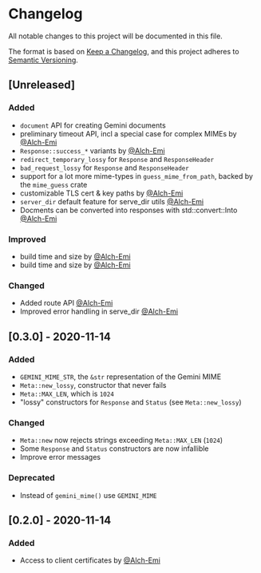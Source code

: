 # Changelog
All notable changes to this project will be documented in this file.

The format is based on [Keep a Changelog](https://keepachangelog.com/en/1.0.0/),
and this project adheres to [Semantic Versioning](https://semver.org/spec/v2.0.0.html).

## [Unreleased]
### Added
- `document` API for creating Gemini documents
- preliminary timeout API, incl a special case for complex MIMEs by [@Alch-Emi]
- `Response::success_*` variants by [@Alch-Emi]
- `redirect_temporary_lossy` for `Response` and `ResponseHeader`
- `bad_request_lossy` for `Response` and `ResponseHeader`
- support for a lot more mime-types in `guess_mime_from_path`, backed by the `mime_guess` crate
- customizable TLS cert & key paths by [@Alch-Emi]
- `server_dir` default feature for serve_dir utils [@Alch-Emi]
- Docments can be converted into responses with std::convert::Into [@Alch-Emi]
### Improved
- build time and size by [@Alch-Emi](https://github.com/Alch-Emi)
- build time and size by [@Alch-Emi]
### Changed
- Added route API [@Alch-Emi](https://github.com/Alch-Emi)
- Improved error handling in serve_dir [@Alch-Emi]

## [0.3.0] - 2020-11-14
### Added
- `GEMINI_MIME_STR`, the `&str` representation of the Gemini MIME
- `Meta::new_lossy`, constructor that never fails
- `Meta::MAX_LEN`, which is `1024`
- "lossy" constructors for `Response` and `Status` (see `Meta::new_lossy`)

### Changed
- `Meta::new` now rejects strings exceeding `Meta::MAX_LEN` (`1024`)
- Some `Response` and `Status` constructors are now infallible
- Improve error messages

### Deprecated
- Instead of `gemini_mime()` use `GEMINI_MIME`

## [0.2.0] - 2020-11-14
### Added
- Access to client certificates by [@Alch-Emi]

[@Alch-Emi]: https://github.com/Alch-Emi
